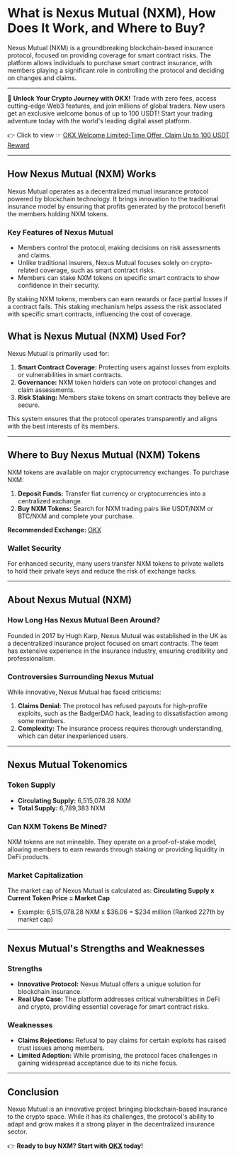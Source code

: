 # What is Nexus Mutual (NXM), How Does It Work, and Where to Buy?

Nexus Mutual (NXM) is a groundbreaking blockchain-based insurance protocol, focused on providing coverage for smart contract risks. The platform allows individuals to purchase smart contract insurance, with members playing a significant role in controlling the protocol and deciding on changes and claims.

---

🚀 **Unlock Your Crypto Journey with OKX!** Trade with zero fees, access cutting-edge Web3 features, and join millions of global traders. New users get an exclusive welcome bonus of up to 100 USDT! Start your trading adventure today with the world's leading digital asset platform.

👉 Click to view ☞ [OKX Welcome Limited-Time Offer, Claim Up to 100 USDT Reward](https://bit.ly/OKXe)

---

## How Nexus Mutual (NXM) Works

Nexus Mutual operates as a decentralized mutual insurance protocol powered by blockchain technology. It brings innovation to the traditional insurance model by ensuring that profits generated by the protocol benefit the members holding NXM tokens.

### Key Features of Nexus Mutual
- Members control the protocol, making decisions on risk assessments and claims.
- Unlike traditional insurers, Nexus Mutual focuses solely on crypto-related coverage, such as smart contract risks.
- Members can stake NXM tokens on specific smart contracts to show confidence in their security.

By staking NXM tokens, members can earn rewards or face partial losses if a contract fails. This staking mechanism helps assess the risk associated with specific smart contracts, influencing the cost of coverage.

## What is Nexus Mutual (NXM) Used For?

Nexus Mutual is primarily used for:
1. **Smart Contract Coverage:** Protecting users against losses from exploits or vulnerabilities in smart contracts.
2. **Governance:** NXM token holders can vote on protocol changes and claim assessments.
3. **Risk Staking:** Members stake tokens on smart contracts they believe are secure.

This system ensures that the protocol operates transparently and aligns with the best interests of its members.

---

## Where to Buy Nexus Mutual (NXM) Tokens

NXM tokens are available on major cryptocurrency exchanges. To purchase NXM:
1. **Deposit Funds:** Transfer fiat currency or cryptocurrencies into a centralized exchange.
2. **Buy NXM Tokens:** Search for NXM trading pairs like USDT/NXM or BTC/NXM and complete your purchase.

**Recommended Exchange:** [OKX](https://bit.ly/OKXe)

### Wallet Security
For enhanced security, many users transfer NXM tokens to private wallets to hold their private keys and reduce the risk of exchange hacks.

---

## About Nexus Mutual (NXM)

### How Long Has Nexus Mutual Been Around?
Founded in 2017 by Hugh Karp, Nexus Mutual was established in the UK as a decentralized insurance project focused on smart contracts. The team has extensive experience in the insurance industry, ensuring credibility and professionalism.

### Controversies Surrounding Nexus Mutual
While innovative, Nexus Mutual has faced criticisms:
1. **Claims Denial:** The protocol has refused payouts for high-profile exploits, such as the BadgerDAO hack, leading to dissatisfaction among some members.
2. **Complexity:** The insurance process requires thorough understanding, which can deter inexperienced users.

---

## Nexus Mutual Tokenomics

### Token Supply
- **Circulating Supply:** 6,515,078.28 NXM
- **Total Supply:** 6,789,383 NXM

### Can NXM Tokens Be Mined?
NXM tokens are not mineable. They operate on a proof-of-stake model, allowing members to earn rewards through staking or providing liquidity in DeFi products.

### Market Capitalization
The market cap of Nexus Mutual is calculated as:
**Circulating Supply x Current Token Price = Market Cap**
- Example: 6,515,078.28 NXM x $36.06 = $234 million (Ranked 227th by market cap)

---

## Nexus Mutual's Strengths and Weaknesses

### Strengths
- **Innovative Protocol:** Nexus Mutual offers a unique solution for blockchain insurance.
- **Real Use Case:** The platform addresses critical vulnerabilities in DeFi and crypto, providing essential coverage for smart contract risks.

### Weaknesses
- **Claims Rejections:** Refusal to pay claims for certain exploits has raised trust issues among members.
- **Limited Adoption:** While promising, the protocol faces challenges in gaining widespread acceptance due to its niche focus.

---

## Conclusion

Nexus Mutual is an innovative project bringing blockchain-based insurance to the crypto space. While it has its challenges, the protocol's ability to adapt and grow makes it a strong player in the decentralized insurance sector.

👉 **Ready to buy NXM? Start with [OKX](https://bit.ly/OKXe) today!**
